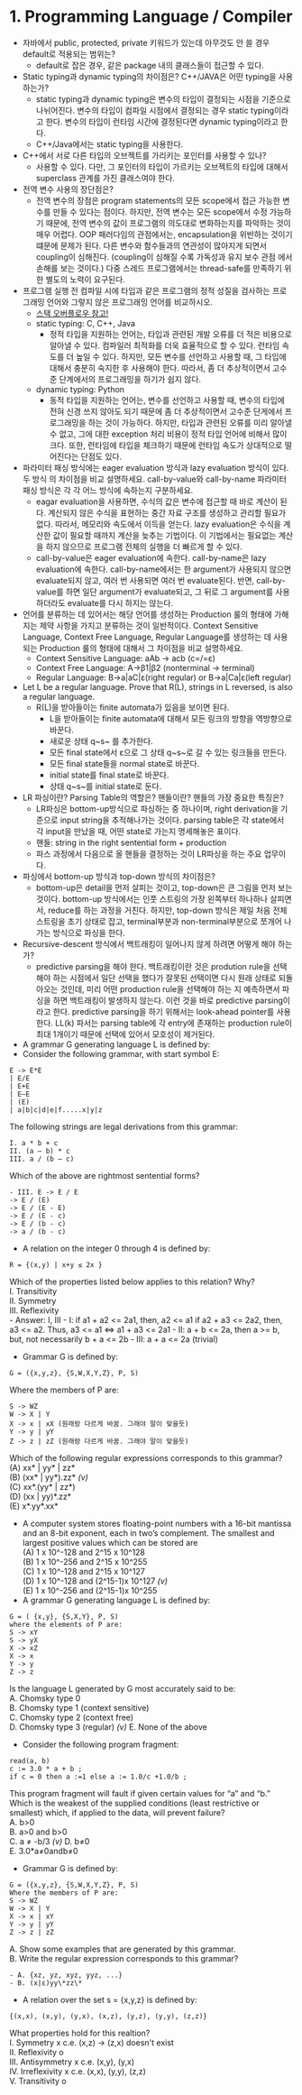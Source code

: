 # 1. Programming Language / Compiler

- 자바에서 public, protected, private 키워드가 있는데 아무것도 안 쓸 경우 default로 적용되는 범위는?
    - default로 잡은 경우, 같은 package 내의 클래스들이 접근할 수 있다.
- Static typing과 dynamic typing의 차이점은? C++/JAVA은 어떤 typing을 사용하는가?
    - static typing과 dynamic typing은 변수의 타입이 결정되는 시점을 기준으로 나뉘어진다. 
    변수의 타입이 컴파일 시점에서 결정되는 경우 static typing이라고 한다. 변수의 타입이 런타임
    시간에 결정된다면 dynamic typing이라고 한다.
    - C++/Java에서는 static typing을 사용한다.
- C++에서 서로 다른 타입의 오브젝트를 가리키는 포인터를 사용할 수 있나?
    - 사용할 수 있다. 다만, 그 포인터의 타입이 가르키는 오브젝트의 타입에 대해서 superclass
    관계를 가진 클래스여야 한다.  
- 전역 변수 사용의 장단점은?
    - 전역 변수의 장점은 program statements의 모든 scope에서 접근 가능한 변수를 만들 수
    있다는 점이다. 하지만, 전역 변수는 모든 scope에서 수정 가능하기 때문에, 전역 변수의 값이
    프로그램의 의도대로 변화하는지를 파악하는 것이 매우 어렵다. OOP 패러다임의 관점에서는,
    encapsulation을 위반하는 것이기 떄문에 문제가 된다. 다른 변수와 함수들과의 연관성이
    많아지게 되면서 coupling이 심해진다. (coupling이 심해질 수록 가독성과 유지 보수 관점
    에서 손해를 보는 것이다.) 다중 스레드 프로그램에서는 thread-safe를 만족하기 위한 별도의
    노력이 요구된다.
- 프로그램 실행 전 컴파일 시에 타입과 같은 프로그램의 정적 성질을 검사하는 프로 그래밍 언어와 그렇지 않은 프로그래밍 언어를 비교하시오.
    - [스택 오버플로우 참고!](http://stackoverflow.com/questions/125367/dynamic-type-languages-versus-static-type-languages)
    - static typing: C, C++, Java
        - 정적 타입을 지원하는 언어는, 타입과 관련된 개발 오류를 더 적은 비용으로 알아낼 수 있다.
        컴파일러 최적화를 더욱 효율적으로 할 수 있다. 런타임 속도를 더 높일 수 있다. 하지만, 모든
        변수를 선언하고 사용할 때, 그 타입에 대해서 충분히 숙지한 후 사용해야 한다. 따라서, 좀 더
        추상적이면서 고수준 단계에서의 프로그래밍을 하기가 쉽지 않다.
    - dynamic typing: Python
        - 동적 타입을 지원하는 언어는, 변수를 선언하고 사용할 때, 변수의 타입에 전혀 신경 쓰지
        않아도 되기 때문에 좀 더 추상적이면서 고수준 단게에서 프로그래밍을 하는 것이 가능하다.
        하지만, 타입과 관련된 오류를 미리 알아낼 수 없고, 그에 대한 exception 처리 비용이 
        정적 타입 언어에 비해서 많이 크다. 또한, 런타임에 타입을 체크하기 때문에 런타임 속도가
        상대적으로 떨어진다는 단점도 있다.
-  파라미터 패싱 방식에는 eager evaluation 방식과 lazy evaluation 방식이 있다. 두 방식
 의 차이점을 비교 설명하세요. call-by-value와 call-by-name 파라미터 패싱 방식은 각
 각 어느 방식에 속하는지 구분하세요.
    - eagar evaluation을 사용하면, 수식의 값은 변수에 접근할 때 바로 계산이 된다. 계산되지
    않은 수식을 표현하는 중간 자료 구조를 생성하고 관리할 필요가 없다. 따라서, 메모리와 속도에서
    이득을 얻는다. lazy evaluation은 수식을 계산한 값이 필요할 때까지 계산을 늦추는 기법이다.
    이 기법에서는 필요없는 계산을 하지 않으므로 프로그램 전체의 실행을 더 빠르게 할 수 있다.
    - call-by-value은 eager evaluation에 속한다. call-by-name은 lazy evaluation에 속한다.
    call-by-name에서는 한 argument가 사용되지 않으면 evaluate되지 않고, 여러 번 사용되면
    여러 번 evaluate된다. 반면, call-by-value를 하면 일단 argument가 evaluate되고,
    그 뒤로 그 argument를 사용하더라도 evaluate를 다시 하지는 않는다.   
- 언어를 분류하는 데 있어서는 해당 언어를 생성하는 Production 룰의 형태에 가해지는 제약 사항을
 가지고 분류하는 것이 일반적이다. Context Sensitive Language, Context Free Language,
 Regular Language를 생성하는 데 사용되는 Production 룰의 형태에 대해서 그 차이점을 비교 설명하세요.
    - Context Sensitive Language: aAb -> acb (c=/=ε)
    - Context Free Language: A->β1|β2 (nonterminal -> terminal)
    - Regular Language: B->a|aC|ε(right regular) or B->a|Ca|ε(left regular)
- Let L be a regular language. Prove that R(L), strings in L reversed, is also a regular language.
    - R(L)을 받아들이는 finite automata가 있음을 보이면 된다.
        - L을 받아들이는 finite automata에 대해서 모든 링크의 방향을 역방향으로 바꾼다. 
        - 새로운 상태 q~s~ 를 추가한다.
        - 모든 final state에서 ε으로 그 상태 q~s~로 갈 수 있는 링크들을 만든다.
        - 모든 final state들을 normal state로 바꾼다.
        - initial state를 final state로 바꾼다.
        - 상태 q~s~를 initial state로 둔다. 
- LR 파싱이란? Parsing Table의 역할은? 핸들이란? 핸들의 가장 중요한 특징은?
    - LR파싱은 bottom-up방식으로 파싱하는 중 하나이며, right derivation을 기준으로 
    input string을 추적해나가는 것이다. parsing table은 각 state에서 각 input을
    만났을 때, 어떤 state로 가는지 명세해놓은 표이다. 
    - 핸들: string in the right sentential form + production
    - 파스 과정에서 다음으로 올 핸들을 결정하는 것이 LR파싱을 하는 주요 업무이다.
- 파싱에서 bottom-up 방식과 top-down 방식의 차이점은?
    - bottom-up은 detail을 먼저 살피는 것이고, top-down은 큰 그림을 먼저 보는 것이다.
    bottom-up 방식에서는 인풋 스트링의 가장 왼쪽부터 하나하나 살피면서, reduce를
    하는 과정을 거친다. 하지만, top-down 방식은 제일 처음 전체 스트링을 초기 상태로 잡고,
    terminal부분과 non-terminal부분으로 쪼개어 나가는 방식으로 파싱을 한다. 
- Recursive-descent 방식에서 백트래킹이 일어나지 않게 하려면 어떻게 해야 하는가?
    - predictive parsing을 해야 한다. 백트래킹이란 것은 prodution rule을 선택
    해야 하는 시점에서 일단 선택을 했다가 잘못된 선택이면 다시 원래 상태로 되돌아오는 것인데,
    미리 어떤 production rule을 선택해야 하는 지 예측하면서 파싱을 하면 백트래킹이
    발생하지 않는다. 이런 것을 바로 predictive parsing이라고 한다.
    predictive parsing을 하기 위해서는 look-ahead pointer를 사용한다. LL(k)
    파서는 parsing table에 각 entry에 존재하는 production rule이 최대 1개이기
    때문에 선택에 있어서 모호성이 제거된다. 
- A grammar G generating language L is defined by:
- Consider the following grammar, with start symbol E:
```
E -> E*E   
| E/E  
| E+E  
| E–E  
| (E)  
| a|b|c|d|e|f.....x|y|z
```
The following strings are legal derivations from this grammar:
```
I. a * b + c
II. (a – b) * c
III. a / (b – c)
```
Which of the above are rightmost sentential forms?  

    - III. E -> E / E  
    -> E / (E)   
    -> E / (E - E)  
    -> E / (E - c)  
    -> E / (b - c)   
    -> a / (b - c)

- A relation on the integer 0 through 4 is defined by:
```
R = {(x,y) | x+y ≤ 2x }
```
Which of the properties listed below applies to this relation? Why?  
I. Transitivity  
II. Symmetry  
III. Reflexivity  
    - Answer: I, III
    - I: if a1 + a2 <= 2a1, then, a2 <= a1
    if a2 + a3 <= 2a2, then, a3 <= a2.
    Thus, a3 <= a1 <=> a1 + a3 <= 2a1
    - II: a + b <= 2a, then a >= b, but, not necessarily b + a <= 2b
    - III: a + a <= 2a (trivial)
- Grammar G is defined by: 
```
G = ({x,y,z}, {S,W,X,Y,Z}, P, S)
```
Where the members of P are: 
```
S -> WZ
W -> X | Y
X -> x | xX (원래랑 다르게 바꿈. 그래야 말이 맞을듯)
Y -> y | yY
Z -> z | zZ (원래랑 다르게 바꿈. 그래야 말이 맞을듯)
```
Which of the following regular expressions corresponds to this grammar?  
(A) xx\* | yy\* | zz\*  
(B) (xx\* | yy\*).zz\* *(v)*  
(C) xx\*.(yy\* | zz\*)  
(D) (xx | yy)\*.zz\*  
(E) x\*.yy\*.xx\*  
- A computer system stores floating-point numbers with a 16-bit mantissa and an 8-bit exponent,
 each in two’s complement. The smallest and largest positive values which can be stored are    
(A) 1 x 10^-128 and 2^15 x 10^128  
(B) 1 x 10^-256 and 2^15 x 10^255  
(C) 1 x 10^-128 and 2^15 x 10^127  
(D) 1 x 10^-128 and (2^15-1)x 10^127 *(v)*  
(E) 1 x 10^-256 and (2^15-1)x 10^255  
- A grammar G generating language L is defined by:
```
G = ( {x,y}, {S,X,Y}, P, S)
where the elements of P are:
S -> xY 
S -> yX 
X -> xZ 
X -> x 
Y -> y 
Z -> z
```
Is the language L generated by G most accurately said to be:  
A. Chomsky type 0  
B. Chomsky type 1 (context sensitive)  
C. Chomsky type 2 (context free)  
D. Chomsky type 3 (regular)  *(v)*
E. None of the above  
- Consider the following program fragment:
```
read(a, b)
c := 3.0 * a + b ;
if c = 0 then a :=1 else a := 1.0/c +1.0/b ;
```
This program fragment will fault if given certain values for “a” and “b.”
Which is the weakest of the supplied conditions (least restrictive or
smallest) which, if applied to the data, will prevent failure?  
A. b>0  
B. a>0 and b>0  
C. a ≠ -b/3  *(v)*
D. b≠0  
E. 3.0*a≠0andb≠0  
- Grammar G is defined by: 
```
G = ({x,y,z}, {S,W,X,Y,Z}, P, S)
Where the members of P are: 
S -> WZ
W -> X | Y
X -> x | xY
Y -> y | yY
Z -> z | zZ
```
A. Show some examples that are generated by this grammar.  
B. Write the regular expression corresponds to this grammar?

    - A. {xz, yz, xyz, yyz, ...}    
    - B. (x|ε)yy\*zz\*

- A relation over the set s = {x,y,z} is defined by: 
```
{(x,x), (x,y), (y,x), (x,z), (y,z), (y,y), (z,z)}
```
What properties hold for this realtion?  
I. Symmetry x c.e. (x,z) -> (z,x) doesn't exist  
II. Reflexivity o  
III. Antisymmetry x c.e. (x,y), (y,x)  
IV. Irreflexivity x c.e. (x,x), (y,y), (z,z)  
V. Transitivity o